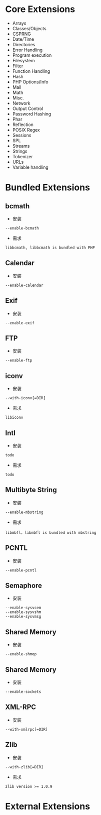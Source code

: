 # Core Extensions
  - Arrays
  - Classes/Objects
  - CSPRNG
  - Date/Time
  - Directories
  - Error Handling
  - Program execution
  - Filesystem
  - Filter
  - Function Handling
  - Hash
  - PHP Options/Info
  - Mail
  - Math
  - Misc.
  - Network
  - Output Control
  - Password Hashing
  - Phar
  - Reflection
  - POSIX Regex
  - Sessions
  - SPL
  - Streams
  - Strings
  - Tokenizer
  - URLs
  - Variable handling

# Bundled Extensions

## bcmath

- 安装

```
--enable-bcmath
```

- 需求

```
libbcmath, libbcmath is bundled with PHP
```



## Calendar

- 安装

```
--enable-calendar
```


## Exif

- 安装

```
--enable-exif
```

## FTP

- 安装

```
--enable-ftp
```

## iconv

- 安装

```
--with-iconv[=DIR]
```

- 需求

```
libiconv
```

## Intl

- 安装

```
todo
```

- 需求

```
todo
```

## Multibyte String

- 安装

```
--enable-mbstring
```

- 需求

```
libmbfl，libmbfl is bundled with mbstring
```

## PCNTL

- 安装

```
--enable-pcntl
```

## Semaphore

- 安装

```
--enable-sysvsem
--enable-sysvshm
--enable-sysvmsg
```

## Shared Memory

- 安装

```
--enable-shmop
```

## Shared Memory

- 安装

```
--enable-sockets
```

## XML-RPC

- 安装

```
--with-xmlrpc[=DIR]
```

## Zlib

- 安装

```
--with-zlib[=DIR]
```

- 需求

```
zlib version >= 1.0.9
```


# External Extensions